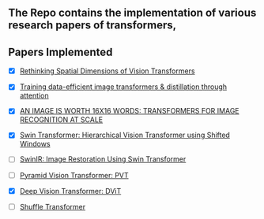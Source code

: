 ## The Repo contains the implementation of various research papers of transformers, 

## Papers Implemented

- [x] [Rethinking Spatial Dimensions of Vision Transformers](https://openaccess.thecvf.com/content/ICCV2021/papers/Heo_Rethinking_Spatial_Dimensions_of_Vision_Transformers_ICCV_2021_paper.pdf)

- [x] [Training data-efficient image transformers & distillation through attention](https://arxiv.org/pdf/2012.12877.pdf)

- [x] [AN IMAGE IS WORTH 16X16 WORDS: TRANSFORMERS FOR IMAGE RECOGNITION AT SCALE](https://arxiv.org/pdf/2010.11929.pdf)

- [x] [Swin Transformer: Hierarchical Vision Transformer using Shifted Windows](https://arxiv.org/pdf/2103.14030.pdf)

- [ ] [SwinIR: Image Restoration Using Swin Transformer](https://arxiv.org/abs/2108.10257)

- [ ] [Pyramid Vision Transformer: PVT](https://arxiv.org/pdf/2102.12122.pdf)

- [x] [Deep Vision Transformer: DViT](https://arxiv.org/pdf/2103.11886.pdf)

- [ ] [Shuffle Transformer](https://arxiv.org/pdf/2106.03650.pdf)